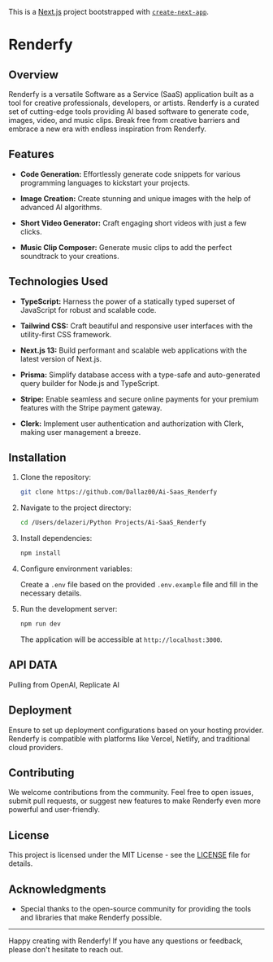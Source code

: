 This is a [Next.js](https://nextjs.org/) project bootstrapped with [`create-next-app`](https://github.com/vercel/next.js/tree/canary/packages/create-next-app).

# Renderfy

## Overview

Renderfy is a versatile Software as a Service (SaaS) application built as a tool for creative professionals, developers, or artists. Renderfy is a curated set of cutting-edge tools providing AI based software to generate code, images, video, and music clips. Break free from creative barriers and embrace a new era with endless inspiration from Renderfy.

## Features

- **Code Generation:** Effortlessly generate code snippets for various programming languages to kickstart your projects.

- **Image Creation:** Create stunning and unique images with the help of advanced AI algorithms.

- **Short Video Generator:** Craft engaging short videos with just a few clicks.

- **Music Clip Composer:** Generate music clips to add the perfect soundtrack to your creations.

## Technologies Used

- **TypeScript:** Harness the power of a statically typed superset of JavaScript for robust and scalable code.

- **Tailwind CSS:** Craft beautiful and responsive user interfaces with the utility-first CSS framework.

- **Next.js 13:** Build performant and scalable web applications with the latest version of Next.js.

- **Prisma:** Simplify database access with a type-safe and auto-generated query builder for Node.js and TypeScript.

- **Stripe:** Enable seamless and secure online payments for your premium features with the Stripe payment gateway.

- **Clerk:** Implement user authentication and authorization with Clerk, making user management a breeze.

## Installation

1. Clone the repository:

   ```bash
   git clone https://github.com/Dallaz00/Ai-Saas_Renderfy
   ```

2. Navigate to the project directory:

   ```bash
   cd /Users/delazeri/Python Projects/Ai-SaaS_Renderfy
   ```

3. Install dependencies:

   ```bash
   npm install
   ```

4. Configure environment variables:

   Create a `.env` file based on the provided `.env.example` file and fill in the necessary details.

5. Run the development server:

   ```bash
   npm run dev
   ```

   The application will be accessible at `http://localhost:3000`.

## API DATA

Pulling from OpenAI, Replicate AI

## Deployment

Ensure to set up deployment configurations based on your hosting provider. Renderfy is compatible with platforms like Vercel, Netlify, and traditional cloud providers.

## Contributing

We welcome contributions from the community. Feel free to open issues, submit pull requests, or suggest new features to make Renderfy even more powerful and user-friendly.

## License

This project is licensed under the MIT License - see the [LICENSE](https://mit-license.org/) file for details.

## Acknowledgments

- Special thanks to the open-source community for providing the tools and libraries that make Renderfy possible.

---

Happy creating with Renderfy! If you have any questions or feedback, please don't hesitate to reach out.